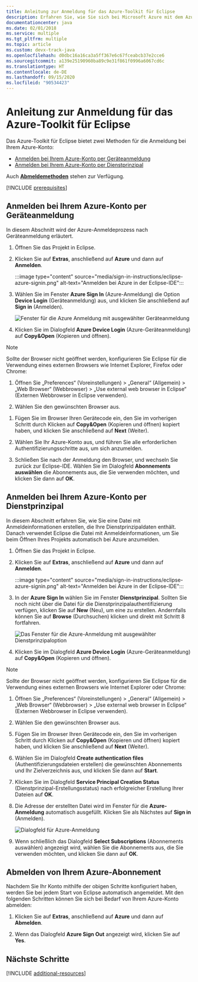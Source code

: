 ```yaml
---
title: Anleitung zur Anmeldung für das Azure-Toolkit für Eclipse
description: Erfahren Sie, wie Sie sich bei Microsoft Azure mit dem Azure-Toolkit für Eclipse anmelden.
documentationcenter: java
ms.date: 02/01/2018
ms.service: multiple
ms.tgt_pltfrm: multiple
ms.topic: article
ms.custom: devx-track-java
ms.openlocfilehash: d0dbc16a16ca3a5ff367e6c67fceabcb37e2cce6
ms.sourcegitcommit: a139e25190960ba89c9e31f861f0996a6067cd6c
ms.translationtype: HT
ms.contentlocale: de-DE
ms.lasthandoff: 09/15/2020
ms.locfileid: "90534423"
---
```

# <a name="sign-in-instructions-for-the-azure-toolkit-for-eclipse"></a>Anleitung zur Anmeldung für das Azure-Toolkit für Eclipse

Das Azure-Toolkit für Eclipse bietet zwei Methoden für die Anmeldung bei Ihrem Azure-Konto:

  - [Anmelden bei Ihrem Azure-Konto per Geräteanmeldung](#sign-in-to-your-azure-account-by-device-login)
  - [Anmelden bei Ihrem Azure-Konto per Dienstprinzipal](#sign-in-to-your-azure-account-by-service-principal)

Auch [**Abmeldemethoden**](#sign-out-of-your-azure-account) stehen zur Verfügung.

[!INCLUDE [prerequisites](includes/prerequisites.md)]

## <a name="sign-in-to-your-azure-account-by-device-login"></a>Anmelden bei Ihrem Azure-Konto per Geräteanmeldung

In diesem Abschnitt wird der Azure-Anmeldeprozess nach Geräteanmeldung erläutert.

1. Öffnen Sie das Projekt in Eclipse.

1. Klicken Sie auf **Extras**, anschließend auf **Azure** und dann auf **Anmelden**.

      :::image type="content" source="media/sign-in-instructions/eclipse-azure-signin.png" alt-text="Anmelden bei Azure in der Eclipse-IDE":::

1. Wählen Sie im Fenster **Azure Sign In** (Azure-Anmeldung) die Option **Device Login** (Geräteanmeldung) aus, und klicken Sie anschließend auf **Sign in** (Anmelden).

   ![Fenster für die Azure Anmeldung mit ausgewählter Geräteanmeldung][I02]

1. Klicken Sie im Dialogfeld **Azure Device Login** (Azure-Geräteanmeldung) auf **Copy&Open** (Kopieren und öffnen).

> [!NOTE]
>
> Sollte der Browser nicht geöffnet werden, konfigurieren Sie Eclipse für die Verwendung eines externen Browsers wie Internet Explorer, Firefox oder Chrome:
>
> 1. Öffnen Sie „Preferences“ (Voreinstellungen) > „General“ (Allgemein) > „Web Browser“ (Webbrowser) > „Use external web browser in Eclipse“ (Externen Webbrowser in Eclipse verwenden).
>
> 2. Wählen Sie den gewünschten Browser aus.
>

1. Fügen Sie im Browser Ihren Gerätecode ein, den Sie im vorherigen Schritt durch Klicken auf **Copy&Open** (Kopieren und öffnen) kopiert haben, und klicken Sie anschließend auf **Next** (Weiter).

1. Wählen Sie Ihr Azure-Konto aus, und führen Sie alle erforderlichen Authentifizierungsschritte aus, um sich anzumelden.

1. Schließen Sie nach der Anmeldung den Browser, und wechseln Sie zurück zur Eclipse-IDE. Wählen Sie im Dialogfeld **Abonnements auswählen** die Abonnements aus, die Sie verwenden möchten, und klicken Sie dann auf **OK**.

## <a name="sign-in-to-your-azure-account-by-service-principal"></a>Anmelden bei Ihrem Azure-Konto per Dienstprinzipal

In diesem Abschnitt erfahren Sie, wie Sie eine Datei mit Anmeldeinformationen erstellen, die Ihre Dienstprinzipaldaten enthält. Danach verwendet Eclipse die Datei mit Anmeldeinformationen, um Sie beim Öffnen Ihres Projekts automatisch bei Azure anzumelden.

1. Öffnen Sie das Projekt in Eclipse.

2. Klicken Sie auf **Extras**, anschließend auf **Azure** und dann auf **Anmelden**.

      :::image type="content" source="media/sign-in-instructions/eclipse-azure-signin.png" alt-text="Anmelden bei Azure in der Eclipse-IDE":::

3. In der **Azure Sign In** wählen Sie im Fenster **Dienstprinzipal**. Sollten Sie noch nicht über die Datei für die Dienstprinzipalauthentifizierung verfügen, klicken Sie auf **New** (Neu), um eine zu erstellen. Andernfalls können Sie auf **Browse** (Durchsuchen) klicken und direkt mit Schritt 8 fortfahren.

   ![Das Fenster für die Azure-Anmeldung mit ausgewählter Dienstprinzipaloption][A02]

4. Klicken Sie im Dialogfeld **Azure Device Login** (Azure-Geräteanmeldung) auf **Copy&Open** (Kopieren und öffnen).

> [!NOTE]
>
> Sollte der Browser nicht geöffnet werden, konfigurieren Sie Eclipse für die Verwendung eines externen Browsers wie Internet Explorer oder Chrome:
>
> 1. Öffnen Sie „Preferences“ (Voreinstellungen) > „General“ (Allgemein) > „Web Browser“ (Webbrowser) > „Use external web browser in Eclipse“ (Externen Webbrowser in Eclipse verwenden).
>
> 2. Wählen Sie den gewünschten Browser aus.
>

5. Fügen Sie im Browser Ihren Gerätecode ein, den Sie im vorherigen Schritt durch Klicken auf **Copy&Open** (Kopieren und öffnen) kopiert haben, und klicken Sie anschließend auf **Next** (Weiter).

6. Wählen Sie im Dialogfeld **Create authentication files** (Authentifizierungsdateien erstellen) die gewünschten Abonnements und Ihr Zielverzeichnis aus, und klicken Sie dann auf **Start**.

7. Klicken Sie im Dialogfeld **Service Principal Creation Status** (Dienstprinzipal-Erstellungsstatus) nach erfolgreicher Erstellung Ihrer Dateien auf **OK**.

8. Die Adresse der erstellten Datei wird im Fenster für die **Azure-Anmeldung** automatisch ausgefüllt. Klicken Sie als Nächstes auf **Sign in** (Anmelden).

   ![Dialogfeld für Azure-Anmeldung][A06]

9. Wenn schließlich das Dialogfeld **Select Subscriptions** (Abonnements auswählen) angezeigt wird, wählen Sie die Abonnements aus, die Sie verwenden möchten, und klicken Sie dann auf **OK**.


## <a name="sign-out-of-your-azure-account"></a>Abmelden von Ihrem Azure-Abonnement

Nachdem Sie Ihr Konto mithilfe der obigen Schritte konfiguriert haben, werden Sie bei jedem Start von Eclipse automatisch angemeldet. Mit den folgenden Schritten können Sie sich bei Bedarf von Ihrem Azure-Konto abmelden:

1. Klicken Sie auf **Extras**, anschließend auf **Azure** und dann auf **Abmelden**.

2. Wenn das Dialogfeld **Azure Sign Out** angezeigt wird, klicken Sie auf **Yes**.

## <a name="next-steps"></a>Nächste Schritte

[!INCLUDE [additional-resources](includes/additional-resources.md)]

<!-- URL List -->


<!-- IMG List -->

[I02]: media/sign-in-instructions/I02.png

[A02]: media/sign-in-instructions/A02.png
[A06]: media/sign-in-instructions/A06.png